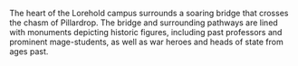 The heart of the Lorehold campus surrounds a soaring bridge that crosses the chasm of Pillardrop. The bridge and surrounding pathways are lined with monuments depicting historic figures, including past professors and prominent mage-students, as well as war heroes and heads of state from ages past.
